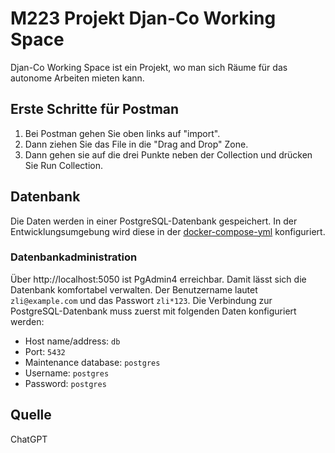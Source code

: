 # M223 Projekt Djan-Co Working Space

Djan-Co Working Space ist ein Projekt, wo man sich Räume für das autonome Arbeiten mieten kann.

## Erste Schritte für Postman

1. Bei Postman gehen Sie oben links auf "import".
2. Dann ziehen Sie das File in die "Drag and Drop" Zone.
3. Dann gehen sie auf die drei Punkte neben der Collection und drücken Sie Run Collection.



## Datenbank

Die Daten werden in einer PostgreSQL-Datenbank gespeichert. In der Entwicklungsumgebung wird diese in der [docker-compose-yml](./.devcontainer/docker-compose.yml) konfiguriert.

### Datenbankadministration

Über http://localhost:5050 ist PgAdmin4 erreichbar. Damit lässt sich die Datenbank komfortabel verwalten. Der Benutzername lautet `zli@example.com` und das Passwort `zli*123`. Die Verbindung zur PostgreSQL-Datenbank muss zuerst mit folgenden Daten konfiguriert werden:
 - Host name/address: `db`
 - Port: `5432`
 - Maintenance database: `postgres`
 - Username: `postgres`
 - Password: `postgres`

## Quelle
ChatGPT